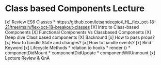 # Class based Components Lecture

[x] Review ES6 Classes
      * https://github.com/letsandeepio/LHL_flex_oct-18-21/tree/main/flex-oct-18-breakout-classes
[X] Intro to Class-based Components
[X] Functional Components Vs Classbased Components
[X] Deep dive Class based components
      [X] Backround
      [x] How to pass props?
      [x] How to handle State and changes?
      [x] How to handle events?
      [x] Bind Keyword
[x] Lifecycle Methods
      * relation to hooks
      * render ()
      * componentDidMount
      * componentDidUpdate
      * componentWillUnmount
[x] Lecture Review & QnA